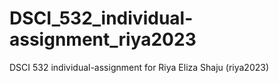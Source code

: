 # DSCI_532_individual-assignment_riya2023

DSCI 532 individual-assignment for Riya Eliza Shaju (riya2023)